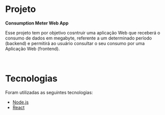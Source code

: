 <p align="center">
  <!--<img alt="Astronaut" src=".github/astronaut_icon.png">
  <img alt="Rocket" src=".github/rocket_icon.png">-->
</p>

# Projeto
<strong>Consumption Meter Web App</strong>

Esse projeto tem por objetivo cosntruir uma aplicação Web que receberá o consumo de dados em megabyte, referente a um determinado período (backend) e permitirá ao usuário consultar o seu consumo por uma Aplicação Web (frontend).

<br/>
<!--<p align="center">
  <img alt="Snapshot1" src=".github/snapshot1.png">
  <img alt="Snapshot2" src=".github/snapshot2.png">
</p>
<p align="center">
  <img alt="Snapshot3" src=".github/snapshot3.png">
  <img alt="Snapshot4" src=".github/snapshot4.png">
</p>-->

# Tecnologias
Foram utilizadas as seguintes tecnologias:
- [Node.js](https://nodejs.org/en)
- [React](https://reactjs.org)
